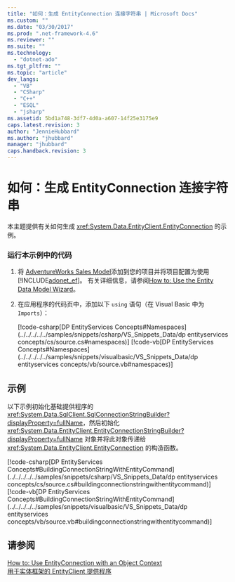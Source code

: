 ```yaml
---
title: "如何：生成 EntityConnection 连接字符串 | Microsoft Docs"
ms.custom: ""
ms.date: "03/30/2017"
ms.prod: ".net-framework-4.6"
ms.reviewer: ""
ms.suite: ""
ms.technology: 
  - "dotnet-ado"
ms.tgt_pltfrm: ""
ms.topic: "article"
dev_langs: 
  - "VB"
  - "CSharp"
  - "C++"
  - "ESQL"
  - "jsharp"
ms.assetid: 5bd1a748-3df7-4d0a-a607-14f25e3175e9
caps.latest.revision: 3
author: "JennieHubbard"
ms.author: "jhubbard"
manager: "jhubbard"
caps.handback.revision: 3
---
```

# 如何：生成 EntityConnection 连接字符串
本主题提供有关如何生成 <xref:System.Data.EntityClient.EntityConnection> 的示例。  
  
### 运行本示例中的代码  
  
1.  将 [AdventureWorks Sales Model](http://msdn.microsoft.com/zh-cn/f16cd988-673f-4376-b034-129ca93c7832)添加到您的项目并将项目配置为使用[!INCLUDE[adonet_ef](../../../../../includes/adonet-ef-md.md)]。  有关详细信息，请参阅[How to: Use the Entity Data Model Wizard](http://msdn.microsoft.com/zh-cn/dadb058a-c5d9-4c5c-8b01-28044112231d)。  
  
2.  在应用程序的代码页中，添加以下 `using` 语句（在 Visual Basic 中为 `Imports`）：  
  
     [!code-csharp[DP EntityServices Concepts#Namespaces](../../../../../samples/snippets/csharp/VS_Snippets_Data/dp entityservices concepts/cs/source.cs#namespaces)]
     [!code-vb[DP EntityServices Concepts#Namespaces](../../../../../samples/snippets/visualbasic/VS_Snippets_Data/dp entityservices concepts/vb/source.vb#namespaces)]  
  
## 示例  
 以下示例初始化基础提供程序的 <xref:System.Data.SqlClient.SqlConnectionStringBuilder?displayProperty=fullName>，然后初始化 <xref:System.Data.EntityClient.EntityConnectionStringBuilder?displayProperty=fullName> 对象并将此对象传递给 <xref:System.Data.EntityClient.EntityConnection> 的构造函数。  
  
 [!code-csharp[DP EntityServices Concepts#BuildingConnectionStringWithEntityCommand](../../../../../samples/snippets/csharp/VS_Snippets_Data/dp entityservices concepts/cs/source.cs#buildingconnectionstringwithentitycommand)]
 [!code-vb[DP EntityServices Concepts#BuildingConnectionStringWithEntityCommand](../../../../../samples/snippets/visualbasic/VS_Snippets_Data/dp entityservices concepts/vb/source.vb#buildingconnectionstringwithentitycommand)]  
  
## 请参阅  
 [How to: Use EntityConnection with an Object Context](http://msdn.microsoft.com/zh-cn/2140fe7b-b88b-47c8-a749-d7f142eb1080)   
 [用于实体框架的 EntityClient 提供程序](../../../../../docs/framework/data/adonet/ef/entityclient-provider-for-the-entity-framework.md)
